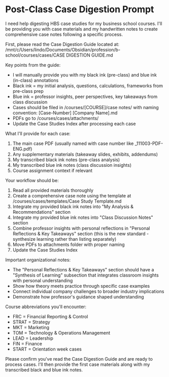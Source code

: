 # Post-Class Case Digestion Prompt

I need help digesting HBS case studies for my business school courses. I'll be providing you with case materials and my handwritten notes to create comprehensive case notes following a specific process.

First, please read the Case Digestion Guide located at:
/mnt/c/Users/lindo/Documents/Obsidian/profession/b-school/courses/cases/CASE DIGESTION GUIDE.md

Key points from the guide:
- I will manually provide you with my black ink (pre-class) and blue ink (in-class) annotations
- Black ink = my initial analysis, questions, calculations, frameworks from pre-class prep
- Blue ink = professor insights, peer perspectives, key takeaways from class discussion
- Cases should be filed in /courses/[COURSE]/case notes/ with naming convention: [Case-Number] [Company Name].md
- PDFs go to /courses/cases/attachments/
- Update the Case Studies Index after processing each case

What I'll provide for each case:
1. The main case PDF (usually named with case number like _111003-PDF-ENG.pdf)
2. Any supplementary materials (takeaway slides, exhibits, addendums)
3. My transcribed black ink notes (pre-class analysis)
4. My transcribed blue ink notes (class discussion insights)
5. Course assignment context if relevant

Your workflow should be:
1. Read all provided materials thoroughly
2. Create a comprehensive case note using the template at /courses/cases/templates/Case Study Template.md
3. Integrate my provided black ink notes into "My Analysis & Recommendations" section
4. Integrate my provided blue ink notes into "Class Discussion Notes" section
5. Combine professor insights with personal reflections in "Personal Reflections & Key Takeaways" section (this is the new standard - synthesize learning rather than listing separately)
6. Move PDFs to attachments folder with proper naming
7. Update the Case Studies Index

Important organizational notes:
- The "Personal Reflections & Key Takeaways" section should have a "Synthesis of Learning" subsection that integrates classroom insights with personal understanding
- Show how theory meets practice through specific case examples
- Connect individual company challenges to broader industry implications
- Demonstrate how professor's guidance shaped understanding

Course abbreviations you'll encounter:
- FRC = Financial Reporting & Control
- STRAT = Strategy
- MKT = Marketing
- TOM = Technology & Operations Management
- LEAD = Leadership
- FIN = Finance
- START = Orientation week cases

Please confirm you've read the Case Digestion Guide and are ready to process cases. I'll then provide the first case materials along with my transcribed black and blue ink notes.